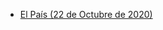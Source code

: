 * [El País (22 de Octubre de 2020)](https://github.com/utvoluntariado/radar-covid-docs/blob/prensa/20201022%20%5BEl%20Pais%5D.md)
